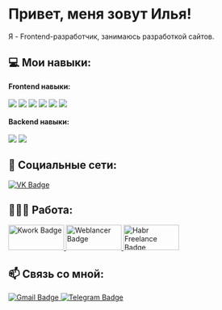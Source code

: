 # Привет, меня зовут Илья!

Я - Frontend-разработчик, занимаюсь разработкой сайтов.   

## 💻 Мои навыки:

<p align="left"> 
  <b>Frontend навыки:</b>
  <br/>
  <br/>
  <img src="https://img.shields.io/badge/HTML5-E34F26?style=for-the-badge&logo=html5&logoColor=white"/> 
  <img src="https://img.shields.io/badge/CSS3-1572B6?style=for-the-badge&logo=css3&logoColor=white"/>
<!--   <img src="https://img.shields.io/badge/Sass-CC6699?style=for-the-badge&logo=sass&logoColor=white"/> -->
  <img src="https://img.shields.io/badge/JavaScript-F7DF1E?style=for-the-badge&logo=javascript&logoColor=black"/>
  <img src="https://img.shields.io/badge/React-20232A?style=for-the-badge&logo=react&logoColor=61DAFB"/>
  <img src="https://img.shields.io/badge/Redux-593D88?style=for-the-badge&logo=redux&logoColor=white"/>
  <img src="https://img.shields.io/badge/React_Router-CA4245?style=for-the-badge&logo=react-router&logoColor=white"/>
  <br/>
  <br/>
  <b>Backend навыки:</b>
  <br/>
  <br/>
  <img src="https://img.shields.io/badge/PHP-777BB4?style=for-the-badge&logo=php&logoColor=white"/>
  <img src="https://img.shields.io/badge/MySQL-005C84?style=for-the-badge&logo=mysql&logoColor=white"/>
</p>

## 🤝 Социальные сети:

  <a href="https://vk.com/wearlord" target="_blank">
        <img src="https://img.shields.io/badge/вконтакте-%232E87FB.svg?&style=for-the-badge&logo=vk&logoColor=white" alt="VK Badge"/>
  </a>

## 👨🏻‍💻 Работа:
  
  <a href="https://kwork.ru/frontend/27143145/kachestvennaya-vyorctka-landing-page-po-dizayn-maketu-iz-figma-i-psd" target="_blank">
        <img width="110px" height="50px" src="https://affspot.ru/wp-content/uploads/2021/04/kwork.jpg" alt="Kwork Badge"/>
  </a>
  
  <a href="https://www.weblancer.net/users/wearlord/" target="_blank">
        <img width="110px" height="50px" src="https://bizmotive.ru/wp-content/uploads/2022/10/webbb.jpg" alt="Weblancer Badge"/>
  </a>

  <a href="https://freelance.habr.com/freelancers/wearlord" target="_blank">
        <img width="110px" height="50px" src="https://freelance.habr.com/images/habr-freelance-share.png" alt="Habr Freelance Badge"/>
  </a>

## 📫 Связь со мной:
 
  <a href="mailto:wearlord04@gmail.com" target="_blank">
        <img src="https://img.shields.io/badge/Gmail-D14836?style=for-the-badge&logo=gmail&logoColor=white" alt="Gmail Badge"/>
  </a>
  
  <a href="https://telegram.me/wearlord" target="_blank">
        <img src="https://img.shields.io/badge/Telegram-2CA5E0?style=for-the-badge&logo=telegram&logoColor=white" alt="Telegram Badge"/>
  </a>
